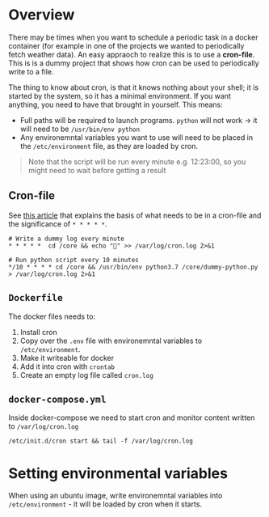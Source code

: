 # Overview #

There may be times when you want to schedule a periodic task in a docker container (for example in one of the projects we wanted to periodically fetch weather data). An easy appraoch to realize this is to use a **cron-file**. This is is a dummy project that shows how cron can be used to periodically write to a file.

The thing to know about cron, is that it knows nothing about your shell; it is started by the system, so it has a minimal environment. If you want anything, you need to have that brought in yourself. This means:
- Full paths will be required to launch programs. `python` will not work -> it will need to be `/usr/bin/env python`
- Any environemntal variables you want to use will need to be placed in the `/etc/environment` file, as they are loaded by cron.

> Note that the script will be run every minute e.g. 12:23:00, so you might need to wait before getting a result

## Cron-file ##
See [this article](https://www.computerhope.com/unix/ucrontab.htm) that explains the basis of what needs to be in a cron-file and the significance of `* * * * *`.

``` text
# Write a dummy log every minute
* * * * *  cd /core && echo "🍄" >> /var/log/cron.log 2>&1

# Run python script every 10 minutes
*/10 * * * * cd /core && /usr/bin/env python3.7 /core/dummy-python.py > /var/log/cron.log 2>&1
```

## `Dockerfile` ##
The docker files needs to:
1. Install cron
2. Copy over the `.env` file with environemntal variables to `/etc/environment`.
3. Make it writeable for docker
4. Add it into cron with `crontab`
5. Create an empty log file called `cron.log`

## `docker-compose.yml` ##
Inside docker-compose we need to start cron and monitor content written to `/var/log/cron.log`

``` text
/etc/init.d/cron start && tail -f /var/log/cron.log
```

# Setting environmental variables #
When using an ubuntu image, write environemntal variables into `/etc/environment` - it will be loaded by cron when it starts.
